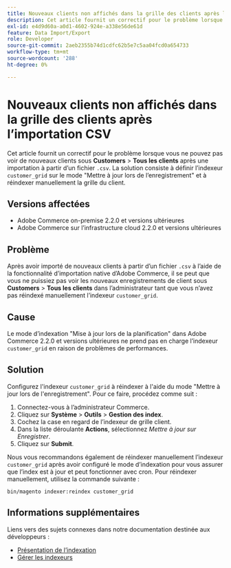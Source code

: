 ```yaml
---
title: Nouveaux clients non affichés dans la grille des clients après l’importation CSV
description: Cet article fournit un correctif pour le problème lorsque vous ne pouvez pas voir de nouveaux clients sous **Customers** &gt; **Tous les clients** après une importation à partir d’un fichier `.csv`. La solution consiste à définir l’indexeur `customer_grid` sur le mode "Mise à jour lors de l’enregistrement" et à réindexer manuellement la grille du client.
exl-id: e4d9d60a-a0d1-4602-924e-a338e56de61d
feature: Data Import/Export
role: Developer
source-git-commit: 2aeb2355b74d1cdfc62b5e7c5aa04fcd0a654733
workflow-type: tm+mt
source-wordcount: '288'
ht-degree: 0%

---
```


# Nouveaux clients non affichés dans la grille des clients après l’importation CSV

Cet article fournit un correctif pour le problème lorsque vous ne pouvez pas voir de nouveaux clients sous **Customers** > **Tous les clients** après une importation à partir d’un fichier `.csv`. La solution consiste à définir l’indexeur `customer_grid` sur le mode &quot;Mettre à jour lors de l’enregistrement&quot; et à réindexer manuellement la grille du client.

## Versions affectées

* Adobe Commerce on-premise 2.2.0 et versions ultérieures
* Adobe Commerce sur l’infrastructure cloud 2.2.0 et versions ultérieures

## Problème

Après avoir importé de nouveaux clients à partir d’un fichier `.csv` à l’aide de la fonctionnalité d’importation native d’Adobe Commerce, il se peut que vous ne puissiez pas voir les nouveaux enregistrements de client sous **Customers** > **Tous les clients** dans l’administrateur tant que vous n’avez pas réindexé manuellement l’indexeur `customer_grid`.

## Cause

Le mode d’indexation &quot;Mise à jour lors de la planification&quot; dans Adobe Commerce 2.2.0 et versions ultérieures ne prend pas en charge l’indexeur `customer_grid` en raison de problèmes de performances.

## Solution

Configurez l&#39;indexeur `customer_grid` à réindexer à l&#39;aide du mode &quot;Mettre à jour lors de l&#39;enregistrement&quot;. Pour ce faire, procédez comme suit :

1. Connectez-vous à l’administrateur Commerce.
1. Cliquez sur **Système** > **Outils** > **Gestion des index**.
1. Cochez la case en regard de l’indexeur de grille client.
1. Dans la liste déroulante **Actions**, sélectionnez *Mettre à jour sur Enregistrer*.
1. Cliquez sur **Submit**.

Nous vous recommandons également de réindexer manuellement l’indexeur `customer_grid` après avoir configuré le mode d’indexation pour vous assurer que l’index est à jour et peut fonctionner avec cron. Pour réindexer manuellement, utilisez la commande suivante :

`bin/magento indexer:reindex customer_grid`

## Informations supplémentaires

Liens vers des sujets connexes dans notre documentation destinée aux développeurs :

* [Présentation de l’indexation](https://developer.adobe.com/commerce/php/development/components/indexing/)
* [Gérer les indexeurs](https://experienceleague.adobe.com/en/docs/commerce-operations/configuration-guide/cli/manage-indexers)
